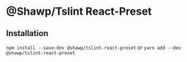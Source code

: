# @Shawp/Tslint React-Preset

## Installation

`npm install --save-dev @shawp/tslint-react-preset`
or
`yarn add --dev @shawp/tslint-react-preset`

